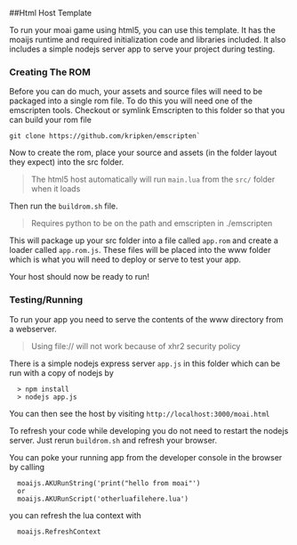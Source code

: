##Html Host Template

To run your moai game using html5, you can use this template. It has the moaijs runtime and required initialization code
and libraries included. It also includes a simple nodejs server app to serve your project during testing.

### Creating The ROM
Before you can do much, your assets and source files will need to be packaged into a single rom file. To do this 
you will need one of the emscripten tools.
Checkout or symlink Emscripten to this folder so that you can build your rom file 
```
git clone https://github.com/kripken/emscripten`
```

Now to create the rom, place your source and assets (in the folder layout they expect) into the src folder.
> The html5 host automatically will run `main.lua` from the `src/` folder when it loads

Then run the `buildrom.sh` file.
> Requires python to be on the path and emscripten in ./emscripten

This will package up your src folder into a file called `app.rom` and create a loader called `app.rom.js`.
These files will be placed into the www folder which is what you will need to deploy or serve to test your app.

Your host should now be ready to run!

### Testing/Running

To run your app you need to serve the contents of the www directory from a webserver.
> Using file:// will not work because of xhr2 security policy

There is a simple nodejs express server `app.js` in this folder which can be run with a copy of nodejs by
```
  > npm install
  > nodejs app.js
```

You can then see the host by visiting `http://localhost:3000/moai.html`

To refresh your code while developing you do not need to restart the nodejs server. Just rerun `buildrom.sh` and
refresh your browser.

You can poke your running app from the developer console in the browser by calling 
```
  moaijs.AKURunString('print("hello from moai"')
  or
  moaijs.AKURunScript('otherluafilehere.lua')
```

you can refresh the lua context with 
```
  moaijs.RefreshContext
```

